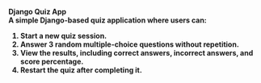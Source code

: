 <b> Django Quiz App <b>
<br>
A simple Django-based quiz application where users can:
1) Start a new quiz session.
2) Answer 3 random multiple-choice questions without repetition.
3) View the results, including correct answers, incorrect answers, and score percentage.
4) Restart the quiz after completing it.
